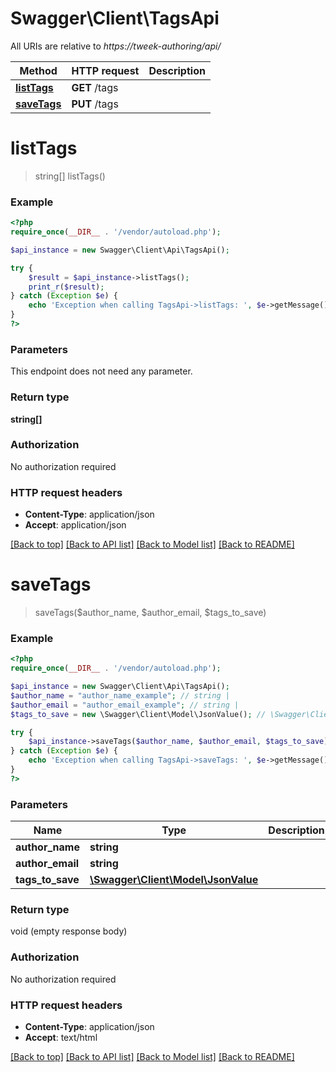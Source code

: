 # Swagger\Client\TagsApi

All URIs are relative to *https://tweek-authoring/api/*

Method | HTTP request | Description
------------- | ------------- | -------------
[**listTags**](TagsApi.md#listTags) | **GET** /tags | 
[**saveTags**](TagsApi.md#saveTags) | **PUT** /tags | 


# **listTags**
> string[] listTags()





### Example
```php
<?php
require_once(__DIR__ . '/vendor/autoload.php');

$api_instance = new Swagger\Client\Api\TagsApi();

try {
    $result = $api_instance->listTags();
    print_r($result);
} catch (Exception $e) {
    echo 'Exception when calling TagsApi->listTags: ', $e->getMessage(), PHP_EOL;
}
?>
```

### Parameters
This endpoint does not need any parameter.

### Return type

**string[]**

### Authorization

No authorization required

### HTTP request headers

 - **Content-Type**: application/json
 - **Accept**: application/json

[[Back to top]](#) [[Back to API list]](../../README.md#documentation-for-api-endpoints) [[Back to Model list]](../../README.md#documentation-for-models) [[Back to README]](../../README.md)

# **saveTags**
> saveTags($author_name, $author_email, $tags_to_save)





### Example
```php
<?php
require_once(__DIR__ . '/vendor/autoload.php');

$api_instance = new Swagger\Client\Api\TagsApi();
$author_name = "author_name_example"; // string | 
$author_email = "author_email_example"; // string | 
$tags_to_save = new \Swagger\Client\Model\JsonValue(); // \Swagger\Client\Model\JsonValue | 

try {
    $api_instance->saveTags($author_name, $author_email, $tags_to_save);
} catch (Exception $e) {
    echo 'Exception when calling TagsApi->saveTags: ', $e->getMessage(), PHP_EOL;
}
?>
```

### Parameters

Name | Type | Description  | Notes
------------- | ------------- | ------------- | -------------
 **author_name** | **string**|  |
 **author_email** | **string**|  |
 **tags_to_save** | [**\Swagger\Client\Model\JsonValue**](../Model/JsonValue.md)|  |

### Return type

void (empty response body)

### Authorization

No authorization required

### HTTP request headers

 - **Content-Type**: application/json
 - **Accept**: text/html

[[Back to top]](#) [[Back to API list]](../../README.md#documentation-for-api-endpoints) [[Back to Model list]](../../README.md#documentation-for-models) [[Back to README]](../../README.md)

